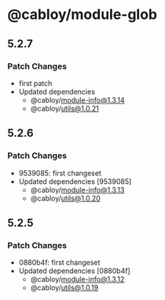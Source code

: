 # @cabloy/module-glob

## 5.2.7

### Patch Changes

- first patch
- Updated dependencies
  - @cabloy/module-info@1.3.14
  - @cabloy/utils@1.0.21

## 5.2.6

### Patch Changes

- 9539085: first changeset
- Updated dependencies [9539085]
  - @cabloy/module-info@1.3.13
  - @cabloy/utils@1.0.20

## 5.2.5

### Patch Changes

- 0880b4f: first changeset
- Updated dependencies [0880b4f]
  - @cabloy/module-info@1.3.12
  - @cabloy/utils@1.0.19
